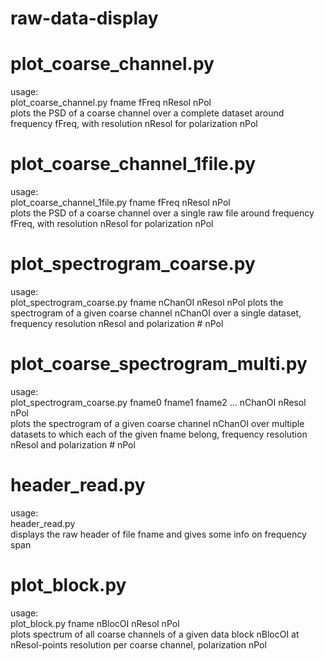# raw-data-display  
  
# plot_coarse_channel.py  
usage:  
plot_coarse_channel.py fname fFreq nResol nPol  
plots the PSD of a coarse channel over a complete dataset around frequency fFreq, with resolution nResol for polarization nPol

# plot_coarse_channel_1file.py  
usage:  
plot_coarse_channel_1file.py fname fFreq nResol nPol  
plots the PSD of a coarse channel over a single raw file around frequency fFreq, with resolution nResol for polarization nPol

# plot_spectrogram_coarse.py
usage:  
plot_spectrogram_coarse.py fname nChanOI nResol nPol
plots the spectrogram of a given coarse channel nChanOI over a single dataset, frequency resolution nResol and polarization # nPol

# plot_coarse_spectrogram_multi.py
usage:  
plot_spectrogram_coarse.py fname0 fname1 fname2 ... nChanOI nResol nPol  
plots the spectrogram of a given coarse channel nChanOI over multiple datasets to which each of the given fname belong, frequency resolution nResol and polarization # nPol

# header_read.py
usage:  
header_read.py  
displays the raw header of file fname and gives some info on frequency span  

# plot_block.py
usage:  
plot_block.py fname nBlocOI nResol nPol  
plots spectrum of all coarse channels of a given data block nBlocOI at nResol-points resolution per coarse channel, polarization nPol
